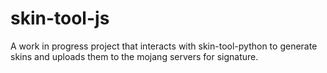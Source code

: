# skin-tool-js

A work in progress project that interacts with skin-tool-python to generate skins and uploads them to the mojang servers for signature.
